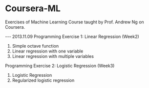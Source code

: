 Coursera-ML
===========

Exercises of Machine Learning Course taught by Prof. Andrew Ng on Coursera. 

--- 2013.11.09
Programming Exercise 1: Linear Regression (Week2)
 1. Simple octave function
 2. Linear regression with one variable
 3. Linear regression with multiple variables

Programming Exercise 2: Logistic Regression (Week3)
 1. Logistic Regression
 2. Regularized logistic regression                                  


